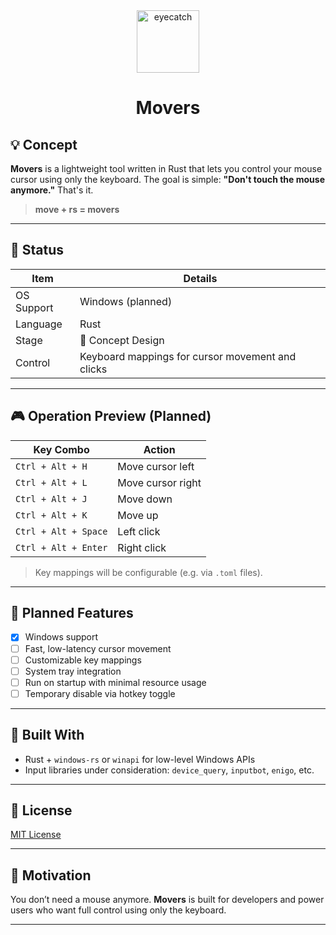 <div align="center">
<img src="https://emoji2svg.deno.dev/api/🏹" alt="eyecatch" height="100">

# Movers

</div>  

## 💡 Concept

**Movers** is a lightweight tool written in Rust that lets you control your mouse cursor using only the keyboard.
The goal is simple: **"Don't touch the mouse anymore."** That's it.
> **move + rs = movers**

---

## 🧱 Status

| Item       | Details                                          |
| ---------- | ------------------------------------------------ |
| OS Support | Windows (planned)                                |
| Language   | Rust                                             |
| Stage      | 🧠 Concept Design                                |
| Control    | Keyboard mappings for cursor movement and clicks |

---

## 🎮 Operation Preview (Planned)

| Key Combo            | Action            |
| -------------------- | ----------------- |
| `Ctrl + Alt + H`     | Move cursor left  |
| `Ctrl + Alt + L`     | Move cursor right |
| `Ctrl + Alt + J`     | Move down         |
| `Ctrl + Alt + K`     | Move up           |
| `Ctrl + Alt + Space` | Left click        |
| `Ctrl + Alt + Enter` | Right click       |

> Key mappings will be configurable (e.g. via `.toml` files).

---

## 🚧 Planned Features

* [x] Windows support
* [ ] Fast, low-latency cursor movement
* [ ] Customizable key mappings
* [ ] System tray integration
* [ ] Run on startup with minimal resource usage
* [ ] Temporary disable via hotkey toggle

---

## 🦀 Built With

* Rust + `windows-rs` or `winapi` for low-level Windows APIs
* Input libraries under consideration: `device_query`, `inputbot`, `enigo`, etc.

---

## 📜 License
[MIT License](https://github.com/inoUwU/movers/blob/main/LICENSE)

---

## 🧠 Motivation

You don’t need a mouse anymore.
**Movers** is built for developers and power users who want full control using only the keyboard.

---
